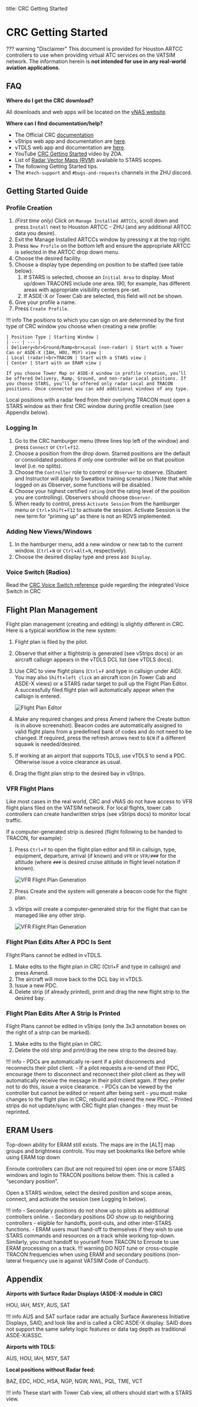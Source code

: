 title: CRC Getting Started
# CRC Getting Started

??? warning "Disclaimer"
    This document is provided for Houston ARTCC controllers to use when providing virtual ATC services on the VATSIM network. The information herein is **not intended for use in any real-world aviation applications**.

## FAQ
**Where do I get the CRC download?**

All downloads and web apps will be located on the [vNAS website](https://vnas.vatsim.net/).

**Where can I find documentation/help?**

- The Official CRC [documentation](https://crc.virtualnas.net/docs/#/)
- vStrips web app and documentation are [here](https://strips.virtualnas.net/docs/#/).
- vTDLS web app and documentation are [here](https://tdls.virtualnas.net/docs/#/).
- YouTube [CRC Getting Started](https://www.youtube.com/watch?v=7KHjynNJJHs) video by ZOA.
- List of [Radar Vector Maps (RVM)](https://rvm.houston.center/) available to STARS scopes.
- The following Getting Started tips.
- The `#tech-support` and `#bugs-and-requests` channels in the ZHU discord.

## Getting Started Guide
### Profile Creation
1. *(First time only)* Click on `Manage Installed ARTCCs`, scroll down and press `Install` next to Houston ARTCC - ZHU (and any additional ARTCC data you desire).
1. Exit the Manage Installed ARTCCs window by pressing `X` at the top right.
1. Press `New Profile` on the bottom left and ensure the appropriate ARTCC is selected in the ARTCC drop down menu.
1. Choose the desired facility.
1. Choose a display type depending on position to be staffed (see table below).
    1. If STARS is selected, choose an `Initial Area` to display. Most up/down TRACONS include one area. I90, for example, has different areas with appropriate visibility centers pre-set.
    1. If ASDE-X or Tower Cab are selected, this field will not be shown.
1. Give your profile a name.
1. Press `Create Profile`.

!!! info
    The positions to which you can sign on are determined by the first type of CRC window you choose when creating a new profile:

    | Position Type | Starting Window |
    | --- | --- |
    | Delivery<br>Ground/Ramp<br>Local (non-radar) | Start with a Tower Can or ASDE-X (IAH, HOU, MSY) view |
    | Local (radar)<br>TRACON | Start with a STARS view |
    | Center | Start with an ERAM view |

    If you choose Tower Map or ASDE-X window in profile creation, you’ll be offered Delivery, Ramp, Ground, and non-radar Local positions. If you choose STARS, you’ll be offered only radar Local and TRACON positions. Once connected you can add additional windows of any type.

Local positions with a radar feed from their overlying TRACON must open a STARS window as their first CRC window during profile creation (see Appendix below).

### Logging In
1. Go to the CRC hamburger menu (three lines top left of the window) and press `Connect` or `Ctrl`+`F12`.
1. Choose a position from the drop down. Starred positions are the default or consolidated positions if only one controller will be on that position level (i.e. no splits).
1. Choose the `Controller` role to control or `Observer` to observe. (Student and Instructor will apply to Sweatbox training scenarios.) Note that while logged on as Observer, some functions will be disabled.
1. Choose your highest certified `rating` (not the rating level of the position you are controlling). Observers should choose `Observer`.
1. When ready to control, press `Activate Session` from the hamburger menu or `Ctrl`+`Shift`+`F12` to activate the session. Activate Session is the new term for “priming up” as there is not an RDVS implemented.

### Adding New Views/Windows
1. In the hamburger menu, add a new window or new tab to the current window. (`Ctrl`+`N` or `Ctrl`+`Alt`+`N`, respectively).
2. Choose the desired display type and press `Add Display`.

### Voice Switch (Radios)
Read the [CRC Voice Switch reference](../reference/crc-voice.md) guide regarding the integrated Voice Switch in CRC

## Flight Plan Management
Flight plan management (creating and editing) is slightly different in CRC. Here is a typical workflow in the new system:

1. Flight plan is filed by the pilot.
1. Observe that either a flightstrip is generated (see vStrips docs) or an aircraft callsign appears in the vTDLS DCL list (see vTDLS docs).
1. Use CRC to view flight plans (`Ctrl`+`F` and type in callsign under AID). You may also `Shift`+`left click` an aircraft icon (in Tower Cab and ASDE-X views) or a STARS radar target to pull up the Flight Plan Editor. A successfully filed flight plan will automatically appear when the callsign is entered.

    ![Flight Plan Editor](../assets/crc-getting-started1.png)

1. Make any required changes and press Amend (where the Create button is in above screenshot). Beacon codes are automatically assigned to valid flight plans from a predefined bank of codes and do not need to be changed. If required, press the refresh arrows next to `BCN` if a different squawk is needed/desired.
1. If working at an airport that supports TDLS, use vTDLS to send a PDC. Otherwise issue a voice clearance as usual.
1. Drag the flight plan strip to the desired bay in vStrips.

### VFR Flight Plans
Like most cases in the real world, CRC and vNAS do not have access to VFR flight plans filed on the VATSIM network. For local flights, tower cab controllers can create handwritten strips (see vStrips docs) to monitor local traffic.

If a computer-generated strip is desired (flight following to be handed to TRACON, for example):

1. Press `Ctrl`+`F` to open the flight plan editor and fill in callsign, type, equipment, departure, arrival (if known) and `VFR` or `VFR/###` for the altitude (where `###` is desired cruise altitude in flight level notation if known).

    ![VFR Flight Plan Generation](../assets/crc-getting-started2.png)

2. Press Create and the system will generate a beacon code for the flight plan.
3. vStrips will create a computer-generated strip for the flight that can be managed like any other strip.

    ![VFR Flight Plan Generation](../assets/crc-getting-started3.png)

### Flight Plan Edits After A PDC Is Sent
Flight Plans cannot be edited in vTDLS.

1. Make edits to the flight plan in CRC (Ctrl+F and type in callsign) and press Amend.
2. The aircraft will move back to the DCL bay in vTDLS.
3. Issue a new PDC.
4. Delete strip (if already printed), print and drag the new flight strip to the desired bay.

### Flight Plan Edits After A Strip Is Printed
Flight Plans cannot be edited in vStrips (only the 3x3 annotation boxes on the right of a strip can be marked).

1. Make edits to the flight plan in CRC.
2. Delete the old strip and print/drag the new strip to the desired bay.

!!! info
    - PDCs are automatically re-sent if a pilot disconnects and reconnects their pilot client.
    - If a pilot requests a re-send of their PDC, encourage them to disconnect and reconnect their pilot client as they will automatically receive the message in their pilot client again. If they prefer not to do this, issue a voice clearance.
    - PDCs can be viewed by the controller but cannot be edited or resent after being sent - you must make changes to the flight plan in CRC, rebuild and resend the new PDC.
    - Printed strips do not update/sync with CRC flight plan changes - they must be reprinted.

## ERAM Users
Top-down ability for ERAM still exists. The maps are in the [ALT] map groups and brightness controls. You may set bookmarks like before while using ERAM top down

Enroute controllers can (but are not required to) open one or more STARS windows and login to TRACON positions below them. This is called a “secondary position”.

Open a STARS window, select the desired position and scope areas, connect, and activate the session (see Logging In below).

!!! info
    - Secondary positions do not show up to pilots as additional controllers online.
    - Secondary positions DO show up to neighboring controllers - eligible for handoffs, point-outs, and other inter-STARS functions.
    - ERAM users must hand-off to themselves if they wish to use STARS commands and resources on a track while working top-down. Similarly, you must handoff to yourself from TRACON to Enroute to use ERAM processing on a track.
    !!! warning
        DO NOT tune or cross-couple TRACON frequencies when using ERAM and secondary positions (non-lateral frequency use is against VATSIM Code of Conduct).

## Appendix

**Airports with Surface Radar Displays (ASDE-X module in CRC)**

HOU, IAH, MSY, AUS, SAT

!!! info
    AUS and SAT surface radar are actually Surface Awareness Initiative Displays, SAID, and look like and is called a CRC ASDE-X display. SAID does not support the same safety logic features or data tag depth as traditional ASDE-X/ASSC.

**Airports with TDLS:**

AUS, HOU, IAH, MSY, SAT

**Local positions without Radar feed:**

BAZ, EDC, HDC, HSA, NGP, NGW, NWL, PQL, TME, VCT

!!! info
    These start with Tower Cab view, all others should start with a STARS view.